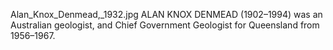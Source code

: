 Alan_Knox_Denmead,_1932.jpg ALAN KNOX DENMEAD (1902–1994) was an Australian geologist, and Chief Government Geologist for Queensland from 1956–1967.
